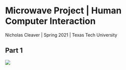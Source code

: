 # Microwave Project | Human Computer Interaction
Nicholas Cleaver | Spring 2021 | Texas Tech University


## Part 1
![](Home-Microwave.gif)
